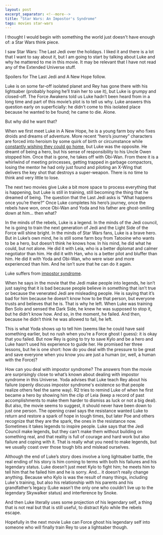 ```yaml
---
layout: post
excerpt_separator: <!--more-->
title: "Star Wars: An Impostor's Syndrome"
tags: movies star-wars
---
```


I thought I would begin with something the world just doesn't have enough of: a Star Wars think piece.

I saw Star Wars: The Last Jedi over the holidays. I liked it and there is a lot that I want to say about it, but I am going to start by talking about Luke and why he mattered to me in this movie. It may be relevant that I have not read any of the Extended Universe stuff.

Spoilers for The Last Jedi and A New Hope follow.
<!--more-->

Luke is on some far-off isolated planet and Rey has gone there with his lightsaber (probably hoping he’ll train her to use it), but Luke is grumpy and closed-off. The Force Awakens told us Luke hadn’t been heard from in a long time and part of this movie’s plot is to tell us why. Luke answers this question early on superficially: he didn’t come to this isolated place because he wanted to be found; he came to die. Alone.

But why did he want that?

When we first meet Luke in A New Hope, he is a young farm boy who fixes droids and dreams of adventure. More recent “hero’s journey” characters are forced into heroism by some quirk of birth or circumstance while [constantly wishing they could go home](http://tvtropes.org/pmwiki/pmwiki.php/Main/IJustWantToBeNormal), but Luke was the opposite. He dreamt of being a hero, but his sense of responsibility to his Uncle Owen stopped him. Once that is gone, he takes off with Obi-Wan. From there it is a whirlwind of meeting princesses, getting trapped in garbage compactors, losing the mentor he had only just found and piloting an X-Wing that delivers the key shot that destroys a super-weapon. There is no time to think and very little to lose.

The next two movies give Luke a bit more space to process everything that is happening, but Luke is still in training, still becoming the thing that he dreamed of being. The question that the Last Jedi asks is “What happens once you’re there?” Once Luke completes his hero’s journey, once the rebels have won, once Obi-Wan and Yoda and his father are ghost-smiling down at him… then what?

In the minds of the rebels, Luke is a legend. In the minds of the Jedi council, he is going to train the next generation of Jedi and the Light Side of the Force will shine bright. In the minds of Star Wars fans, Luke is a brave hero. But in Luke’s own mind, he is still some farm boy from Tatooine who wants to be a hero, but doesn’t think he knows how. In his mind, he did what he could, but not alone. He did it with Leia, who is a better diplomat and calmer negotiator than him. He did it with Han, who is a better pilot and bluffer than him. He did it with Yoda and Obi-Wan, who were wiser and more experienced than him. And he isn’t sure that he can do it again.

Luke suffers from [impostor syndrome](https://en.wikipedia.org/wiki/Impostor_syndrome).

When he says in the movie that the Jedi make people into legends, he isn’t just saying that it is bad because people believe in something that isn’t true or because the venerated Jedi are misleading people. He is saying that it’s bad for him because he doesn’t know how to be that person, but everyone trusts and believes that he is. That is why he left. When Luke was training Ben Solo and sensed the Dark Side, he knew he was supposed to stop it, but he didn’t know how. And so, in the moment, he failed. And then, because he didn’t think he was allowed to fail, he left.

This is what Yoda shows up to tell him (seems like he could have said something earlier, but no rush when you’re a Force ghost I guess): it is okay that you failed. But now Rey is going to try to save Kylo and be a hero and Luke hasn’t used his experience to guide her. He promised her three lessons, but he is one short: how do you deal with the pressure to be great and save everyone when you know you are just a human (or, well, a human with the Force)?

How can you deal with impostor syndrome? The answers from the movie are surprisingly close to what’s known about dealing with impostor syndrome in this Universe. Yoda advises that Luke teach Rey about his failure (openly discuss impostor syndrome's existence so that people realize others feel the same way). R2 tries to remind Luke of when he first became a hero by showing him the clip of Leia (keep a record of past accomplishments to make them harder to dismiss as luck or not a big deal). But also, the movie seems to suggest, it should never have been down to just one person. The opening crawl says the resistance wanted Luke to return and restore a spark of hope in tough times, but later Poe and others recognize that they are the spark, the ones in the resistance now. Sometimes it takes legends to inspire people. Luke says that the Jedi Council make legends, but they can’t make them without building on something real, and that reality is full of courage and hard work but also failure and coping with it. That is really what you need to make legends, but we usually coast over those tough bits and mislead ourselves.

Although the end of Luke’s story does involve a long lightsaber battle, the real ending of his story is him coming to terms with both his failures and his legendary status. Luke doesn’t just meet Kylo to fight him; he meets him to tell him that he failed him and he is sorry. And… it doesn’t really change anything. Because who Kylo is was the result of many things, including Luke's training, but also his relationship with his parents and his grandfather’s legacy (Luke wasn’t the only one who couldn’t live up to the legendary Skywalker status) and interference by Snoke.

And then Luke literally uses some projection of his legendary self, a thing that is not real but that is still useful, to distract Kylo while the rebels escape.

Hopefully in the next movie Luke can Force ghost his legendary self into someone who will finally train Rey to use a lightsaber though.
